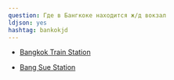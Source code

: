```yaml
---
question: Где в Бангкоке находится ж/д вокзал
ldjson: yes
hashtag: bankokjd
---
```


* [Bangkok Train Station](https://maps.app.goo.gl/iP87YbhCQQEv7dKM8)

* [Bang Sue Station](https://maps.app.goo.gl/eVrwUT7BQSXXdTFm9)

